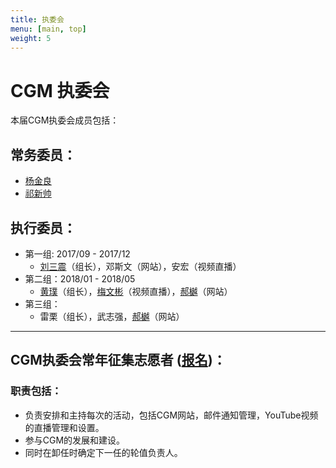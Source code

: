 ```yaml
---
title: 执委会
menu: [main, top]
weight: 5
---
```



# CGM 执委会

本届CGM执委会成员包括：

## 常务委员：
- [杨金良](http://jyanglab.com/)
- [祁新帅](http://xinshuaiqi.weebly.com/)

## 执行委员：
- 第一组: 2017/09 - 2017/12
  - [刘三震](http://plantgenomics.ksu.edu/liulab)（组长），邓斯文（网站），安宏（视频直播）
- 第二组：2018/01 - 2018/05
  - [黄璞](https://scholar.google.com/citations?user=r5cGFI8AAAAJ&hl=en)（组长），[梅文彬](https://wenbinmei.github.io/)（视频直播），[郝樾](https://scholar.google.com/citations?user=UoI3bSQAAAAJ&hl=en)（网站）
- 第三组：
  - 雷栗（组长），武志强，[郝樾](https://scholar.google.com/citations?user=UoI3bSQAAAAJ&hl=en)（网站）


------------------

## CGM执委会常年征集志愿者 ([报名](https://goo.gl/forms/9zcXWwyhvdIzuKeT2))：

### 职责包括：
- 负责安排和主持每次的活动，包括CGM网站，邮件通知管理，YouTube视频的直播管理和设置。
- 参与CGM的发展和建设。
- 同时在卸任时确定下一任的轮值负责人。

